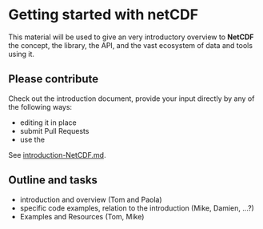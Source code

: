 # Getting started with netCDF

This material will be used to give an very introductory overview to **NetCDF** the concept, the library, the API, and the vast ecosystem of data and tools using it. 

## Please contribute

Check out the introduction document, provide your input directly by any of the following ways: 

* editing it in place 
* submit Pull Requests
* use the 

See [introduction-NetCDF.md](introduction-NetCDF.md). 

## Outline and tasks 

* introduction and overview (Tom and Paola)
* specific code examples, relation to the introduction (Mike, Damien, ...?)
* Examples and Resources (Tom, Mike)
